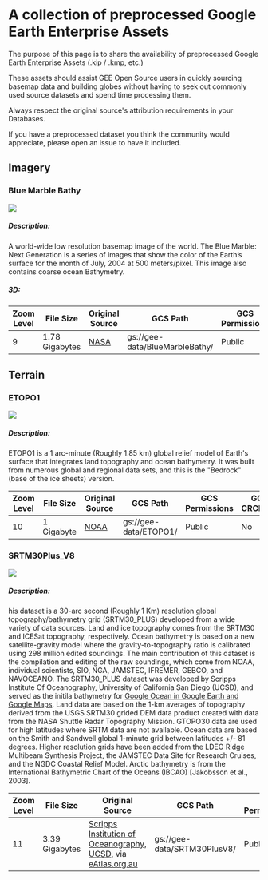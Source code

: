 # A collection of preprocessed Google Earth Enterprise Assets 

The purpose of this page is to share the availability of preprocessed Google Earth Enterprise Assets (.kip / .kmp, etc.) 

These assets should assist GEE Open Source users in quickly sourcing basemap data and building globes without having to seek out commonly used source datasets and spend time processing them. 

Always respect the original source's attribution requirements in your Databases. 

If you have a preprocessed dataset you think the community would appreciate, please open an issue to have it included.

## Imagery
### Blue Marble Bathy
![](https://storage.googleapis.com/gee-data/BlueMarbleBathy/BlueMarbleBathy-preview.png)
##### Description:
A world-wide low resolution basemap image of the world. The Blue Marble: Next Generation is a series of images that show the color of the Earth’s surface for the month of July, 2004 at 500 meters/pixel. This image also contains coarse ocean Bathymetry.
##### 3D:

| Zoom Level    | File Size     | Original Source | GCS Path | GCS Permissions | GCS CRCMOD |
| ------------- | ------------- | ----------------|----------|-----------------|-------------|
| 9             | 1.78 Gigabytes| [NASA](http://www.google.com/url?q=http%3A%2F%2Fvisibleearth.nasa.gov%2Fview.php%3Fid%3D73751&sa=D&sntz=1&usg=AFQjCNHUojZG_AaCtuCq17LsFSJ1hJzXnA)| gs://gee-data/BlueMarbleBathy/| Public| No |

## Terrain
### ETOPO1
![](https://storage.googleapis.com/gee-data/ETOPO1/ETOPO1-preview.png)
##### Description:
ETOPO1 is a 1 arc-minute (Roughly 1.85 km) global relief model of Earth's surface that integrates land topography and ocean bathymetry. It was built from numerous global and regional data sets, and this is the  "Bedrock" (base of the ice sheets) version.

| Zoom Level    | File Size     | Original Source | GCS Path | GCS Permissions | GCS CRCMOD |
| ------------- | ------------- | ----------------|----------|-----------------|-------------|
| 10            | 1 Gigabyte| [NOAA](https://www.google.com/url?q=https%3A%2F%2Fwww.ngdc.noaa.gov%2Fmgg%2Fglobal%2Fglobal.html&sa=D&sntz=1&usg=AFQjCNE0x3d9GdFR5POePdQr7iiGOFcfNQ)| gs://gee-data/ETOPO1/| Public| No |

### SRTM30Plus_V8
![](https://storage.googleapis.com/gee-data/SRTM30PlusV8/SRTM30PlusV8-preview.png)
##### Description:
his dataset is a 30-arc second (Roughly 1 Km) resolution global topography/bathymetry grid (SRTM30_PLUS) developed from a wide variety of data sources. Land and ice topography comes from the SRTM30 and ICESat topography, respectively. Ocean bathymetry is based on a new satellite-gravity model where the gravity-to-topography ratio is calibrated using 298 million edited soundings. The main contribution of this dataset is the compilation and editing of the raw soundings, which come from NOAA, individual scientists, SIO, NGA, JAMSTEC, IFREMER, GEBCO, and NAVOCEANO.
The SRTM30_PLUS dataset was developed by Scripps Institute Of Oceanography, University of California San Diego (UCSD), and served as the initila bathymetry for [Google Ocean in Google Earth and Google Maps](https://www.google.com/url?q=https%3A%2F%2Fscripps.ucsd.edu%2Fnews%2F1871&sa=D&sntz=1&usg=AFQjCNHVh4AYWMEoq6YSrBXP2nIm_X-TOQ).
Land data are based on the 1-km averages of topography derived from the USGS SRTM30 grided DEM data product created with data from the NASA Shuttle Radar Topography Mission. GTOPO30 data are used for high latitudes where SRTM data are not available. Ocean data are based on the Smith and Sandwell global 1-minute grid between latitudes +/- 81 degrees. Higher resolution grids have been added from the LDEO Ridge Multibeam Synthesis Project, the JAMSTEC Data Site for Research Cruises, and the NGDC Coastal Relief Model. Arctic bathymetry is from the International Bathymetric Chart of the Oceans (IBCAO) [Jakobsson et al., 2003]. 

| Zoom Level    | File Size     | Original Source | GCS Path | GCS Permissions | GCS CRCMOD |
| ------------- | ------------- | ----------------|----------|-----------------|-------------|
| 11            | 3.39 Gigabytes| [Scripps Institution of Oceanography, UCSD](http://www.google.com/url?q=http%3A%2F%2Ftopex.ucsd.edu%2FWWW_html%2Fsrtm30_plus.html&sa=D&sntz=1&usg=AFQjCNEWcSk9YfA5cRLXG5jngcZPDuq9YA),  via [eAtlas.org.au](http://www.google.com/url?q=http%3A%2F%2Featlas.org.au%2Fdata%2Fuuid%2F80301676-97fb-4bdf-b06c-e961e5c0cb0b&sa=D&sntz=1&usg=AFQjCNE-LWEyAQg6_fKVspF7XHD05FR3Rg)| gs://gee-data/SRTM30PlusV8/| Public| No |

